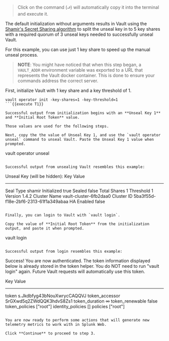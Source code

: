 > Click on the command (`⮐`) will automatically copy it into the terminal and execute it.

The default initialization without arguments results in Vault using the [Shamir's Secret Sharing algorithm](https://en.wikipedia.org/wiki/Shamir%27s_Secret_Sharing) to split the unseal key in to 5 key shares with a required quorum of 3 unseal keys needed to successfully unseal Vault.

For this example, you can use just 1 key share to speed up the manual unseal process.

> **NOTE**: You might have noticed that when this step began, a `VAULT_ADDR` environment variable was exported to a URL that represents the Vault docker container. This is done to ensure your commands address the correct server.

First, initialize Vault with 1 key share and a key threshold of 1.

```
vault operator init -key-shares=1 -key-threshold=1
```{{execute T1}}

Successful output from initialization begins with an **Unseal Key 1** and **Initial Root Token** value.

Those values are used for the following steps.

Next, copy the the value of Unseal Key 1, and use the `vault operator unseal` command to unseal Vault. Paste the Unseal Key 1 value when prompted.

```
vault operator unseal
```{{execute T1}}

Successful output from unsealing Vault resembles this example:

```
Unseal Key (will be hidden):
Key             Value
---             -----
Seal Type       shamir
Initialized     true
Sealed          false
Total Shares    1
Threshold       1
Version         1.4.2
Cluster Name    vault-cluster-6fb2daa0
Cluster ID      5ba3f55d-f18e-2bf6-2313-61f1a349abaa
HA Enabled      false
```

Finally, you can login to Vault with `vault login`.

Copy the value of **Initial Root Token** from the initialization output, and paste it when prompted.

```
vault login
```{{execute T1}}

Successful output from login resembles this example:

```
Success! You are now authenticated. The token information displayed below
is already stored in the token helper. You do NOT need to run "vault login"
again. Future Vault requests will automatically use this token.

Key                  Value
---                  -----
token                s.Jkdbfyg43bNouXwrycCAQQVJ
token_accessor       SrGXwd5q2ZWdQQK3hdvS8Zs1
token_duration       ∞
token_renewable      false
token_policies       ["root"]
identity_policies    []
policies             ["root"]
```

You are now ready to perform some actions that will generate new telemetry metrics to work with in Splunk Web.

Click **Continue** to proceed to step 3.
